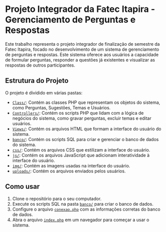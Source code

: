 # Projeto Integrador da Fatec Itapira - Gerenciamento de Perguntas e Respostas


Este trabalho representa o projeto integrador de finalização de semestre da Fatec Itapira, focado no desenvolvimento de um sistema de gerenciamento de perguntas e respostas. Este sistema oferece aos usuários a capacidade de formular perguntas, responder a questões já existentes e visualizar as respostas de outros participantes.

## Estrutura do Projeto

O projeto é dividido em várias pastas:

- [`Class/`](command:_github.copilot.openRelativePath?%5B%22Class%2F%22%5D "Class/"): Contém as classes PHP que representam os objetos do sistema, como Perguntas, Sugestões, Temas e Usuários.
- [`Controllers/`](command:_github.copilot.openRelativePath?%5B%22Controllers%2F%22%5D "Controllers/"): Contém os scripts PHP que lidam com a lógica de negócios do sistema, como gravar perguntas, excluir temas e editar usuários.
- [`Views/`](command:_github.copilot.openRelativePath?%5B%22Views%2F%22%5D "Views/"): Contém os arquivos HTML que formam a interface do usuário do sistema.
- [`banco/`](command:_github.copilot.openRelativePath?%5B%22banco%2F%22%5D "banco/"): Contém os scripts SQL para criar e gerenciar o banco de dados do sistema.
- [`css/`](command:_github.copilot.openRelativePath?%5B%22css%2F%22%5D "css/"): Contém os arquivos CSS que estilizam a interface do usuário.
- [`js/`](command:_github.copilot.openRelativePath?%5B%22js%2F%22%5D "js/"): Contém os arquivos JavaScript que adicionam interatividade à interface do usuário.
- [`img/`](command:_github.copilot.openRelativePath?%5B%22img%2F%22%5D "img/"): Contém as imagens usadas na interface do usuário.
- [`uploads/`](command:_github.copilot.openRelativePath?%5B%22uploads%2F%22%5D "uploads/"): Contém os arquivos enviados pelos usuários.

## Como usar

1. Clone o repositório para o seu computador.
2. Execute os scripts SQL na pasta [`banco/`](command:_github.copilot.openRelativePath?%5B%22banco%2F%22%5D "banco/") para criar o banco de dados.
3. Configure o arquivo [`conexao.php`](command:_github.copilot.openRelativePath?%5B%22conexao.php%22%5D "conexao.php") com as informações corretas do banco de dados.
4. Abra o arquivo [`index.php`](command:_github.copilot.openRelativePath?%5B%22index.php%22%5D "index.php") em um navegador para começar a usar o sistema.

